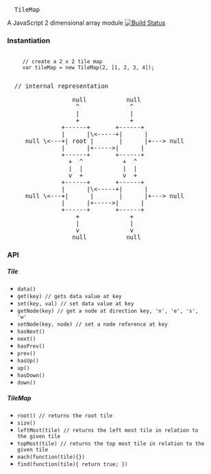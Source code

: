 <pre>
  TileMap
</pre>

A JavaScript 2 dimensional array module
[![Build Status](https://travis-ci.org/mparke/tile_map.png?branch=master)](https://travis-ci.org/mparke/tile_map)

### Instantiation
<pre>
   <code>
     // create a 2 x 2 tile map
     var tileMap = new TileMap(2, [1, 2, 3, 4]);
   </code>
</pre>

<pre>
  // internal representation
  
                  null           null
                   ^              ^
                   |              |
                   +              +
               +------+       +------+
               |      |\<-----+|      |
     null \<---+| root |       |      |+---> null
               |      |+----->|      |
               +------+       +------+
                 +  ^           +  ^
                 |  |           |  |
                 v  +           v  +
               +------+       +------+
               |      |\<-----+|      |
     null \<---+|      |       |      |+---> null
               |      |+----->|      |
               +------+       +------+
                   +              +
                   |              |
                   v              v
                  null           null
</pre>

### API
##### Tile
- <code>data()</code>
- <code>get(key) // gets data value at key</code>
- <code>set(key, val) // set data value at key</code>
- <code>getNode(key) // get a node at direction key, 'n', 'e', 's', 'w'</code>
- <code>setNode(key, node) // set a node reference at key</code>
- <code>hasNext()</code>
- <code>next()</code>
- <code>hasPrev()</code>
- <code>prev()</code>
- <code>hasUp()</code>
- <code>up()</code>
- <code>hasDown()</code>
- <code>down()</code>

##### TileMap
- <code>root() // returns the root tile</code>
- <code>size()</code>
- <code>leftMost(tile) // returns the left most tile in relation to the given tile</code>
- <code>topMost(tile) // returns the top most tile in relation to the given tile</code>
- <code>each(function(tile){})</code>
- <code>find(function(tile){ return true; })</code>

